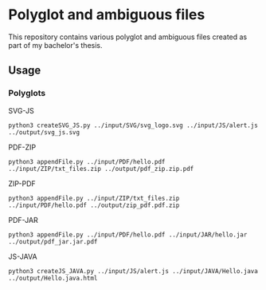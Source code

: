 # Polyglot and ambiguous files

This repository contains various polyglot and ambiguous files created as part of my bachelor's thesis.

## Usage

### Polyglots

SVG-JS

```
python3 createSVG_JS.py ../input/SVG/svg_logo.svg ../input/JS/alert.js ../output/svg_js.svg
```

PDF-ZIP

```
python3 appendFile.py ../input/PDF/hello.pdf ../input/ZIP/txt_files.zip ../output/pdf_zip.zip.pdf
```

ZIP-PDF

```
python3 appendFile.py ../input/ZIP/txt_files.zip ../input/PDF/hello.pdf ../output/zip_pdf.pdf.zip
```

PDF-JAR

```
python3 appendFile.py ../input/PDF/hello.pdf ../input/JAR/hello.jar ../output/pdf_jar.jar.pdf
```

JS-JAVA

```
python3 createJS_JAVA.py ../input/JS/alert.js ../input/JAVA/Hello.java ../output/Hello.java.html
```
